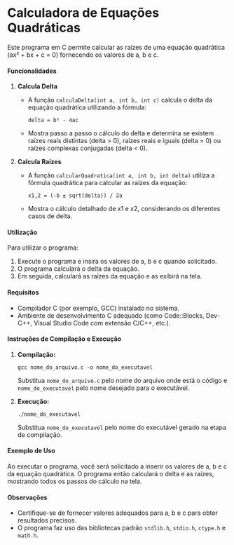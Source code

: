 # Calculadora de Equações Quadráticas

Este programa em C permite calcular as raízes de uma equação quadrática (ax² + bx + c = 0) fornecendo os valores de a, b e c.

#### Funcionalidades

1. **Calcula Delta**

   - A função `calculaDelta(int a, int b, int c)` calcula o delta da equação quadrática utilizando a fórmula:
     ```
     delta = b² - 4ac
     ```
   - Mostra passo a passo o cálculo do delta e determina se existem raízes reais distintas (delta > 0), raízes reais e iguais (delta = 0) ou raízes complexas conjugadas (delta < 0).

2. **Calcula Raízes**
   - A função `calcularQuadratica(int a, int b, int delta)` utiliza a fórmula quadrática para calcular as raízes da equação:
     ```
     x1,2 = (-b ± sqrt(delta)) / 2a
     ```
   - Mostra o cálculo detalhado de x1 e x2, considerando os diferentes casos de delta.

#### Utilização

Para utilizar o programa:

1. Execute o programa e insira os valores de a, b e c quando solicitado.
2. O programa calculará o delta da equação.
3. Em seguida, calculará as raízes da equação e as exibirá na tela.

#### Requisitos

- Compilador C (por exemplo, GCC) instalado no sistema.
- Ambiente de desenvolvimento C adequado (como Code::Blocks, Dev-C++, Visual Studio Code com extensão C/C++, etc.).

#### Instruções de Compilação e Execução

1. **Compilação:**

   ```
   gcc nome_do_arquivo.c -o nome_do_executavel
   ```

   Substitua `nome_do_arquivo.c` pelo nome do arquivo onde está o código e `nome_do_executavel` pelo nome desejado para o executável.

2. **Execução:**
   ```
   ./nome_do_executavel
   ```
   Substitua `nome_do_executavel` pelo nome do executável gerado na etapa de compilação.

#### Exemplo de Uso

Ao executar o programa, você será solicitado a inserir os valores de a, b e c da equação quadrática. O programa então calculará o delta e as raízes, mostrando todos os passos do cálculo na tela.

#### Observações

- Certifique-se de fornecer valores adequados para a, b e c para obter resultados precisos.
- O programa faz uso das bibliotecas padrão `stdlib.h`, `stdio.h`, `ctype.h` e `math.h`.
